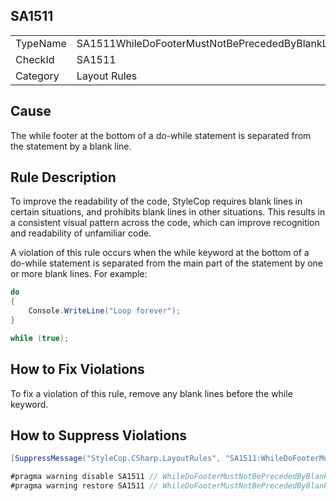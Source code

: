 ﻿## SA1511

<table>
<tr>
  <td>TypeName</td>
  <td>SA1511WhileDoFooterMustNotBePrecededByBlankLine</td>
</tr>
<tr>
  <td>CheckId</td>
  <td>SA1511</td>
</tr>
<tr>
  <td>Category</td>
  <td>Layout Rules</td>
</tr>
</table>

## Cause

The while footer at the bottom of a do-while statement is separated from the statement by a blank line.

## Rule Description

To improve the readability of the code, StyleCop requires blank lines in certain situations, and prohibits blank lines in other situations. This results in a consistent visual pattern across the code, which can improve recognition and readability of unfamiliar code.

A violation of this rule occurs when the while keyword at the bottom of a do-while statement is separated from the main part of the statement by one or more blank lines. For example:

```csharp
do
{
    Console.WriteLine("Loop forever");
}

while (true);
```

## How to Fix Violations

To fix a violation of this rule, remove any blank lines before the while keyword.

## How to Suppress Violations

```csharp
[SuppressMessage("StyleCop.CSharp.LayoutRules", "SA1511:WhileDoFooterMustNotBePrecededByBlankLine", Justification = "Reviewed.")]
```

```csharp
#pragma warning disable SA1511 // WhileDoFooterMustNotBePrecededByBlankLine
#pragma warning restore SA1511 // WhileDoFooterMustNotBePrecededByBlankLine
```
